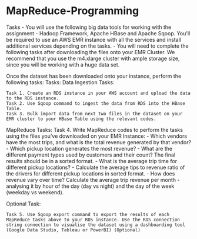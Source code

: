 # MapReduce-Programming

Tasks
	- You will use the following big data tools for working with the assignment - Hadoop Framework, Apache HBase and Apache Sqoop. You'll be required to use an AWS EMR instance with all the services and install additional services depending on the tasks.
	- You will need to complete the following tasks after downloading the files onto your EMR Cluster. We recommend that you use the m4.xlarge cluster with ample storage size, since you will be working with a huge data set.

Once the dataset has been downloaded onto your instance, perform the following tasks:
Tasks:
Data Ingestion Tasks:

	Task 1. Create an RDS instance in your AWS account and upload the data to the RDS instance.
	Task 2. Use Sqoop command to ingest the data from RDS into the HBase Table.
	Task 3. Bulk import data from next two files in the dataset on your EMR cluster to your HBase Table using the relevant codes.

MapReduce Tasks:
	Task 4. Write MapReduce codes to perform the tasks using the files you’ve downloaded on your EMR Instance:
				- Which vendors have the most trips, and what is the total revenue generated by that vendor?
				- Which pickup location generates the most revenue? 
				- What are the different payment types used by customers and their count? The final results should be in a sorted format.
				- What is the average trip time for different pickup locations?
				- Calculate the average tips to revenue ratio of the drivers for different pickup locations in sorted format.
				- How does revenue vary over time? Calculate the average trip revenue per month - analysing it by hour of the day (day vs night) and the day of the week (weekday vs weekend).
 
Optional Task:

	Task 5. Use Sqoop export command to export the results of each MapReduce tasks above to your RDS instance. Use the RDS connection string connection to visualise the dataset using a dashboarding tool (Google Data Studio, Tableau or PowerBI) (Optional)
